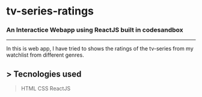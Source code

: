 # tv-series-ratings

### An Interactice Webapp using ReactJS built in codesandbox

---

In this is web app, I have tried to shows the ratings of the tv-series from my watchlist from different genres.

## > Tecnologies used

> HTML
> CSS
> ReactJS
